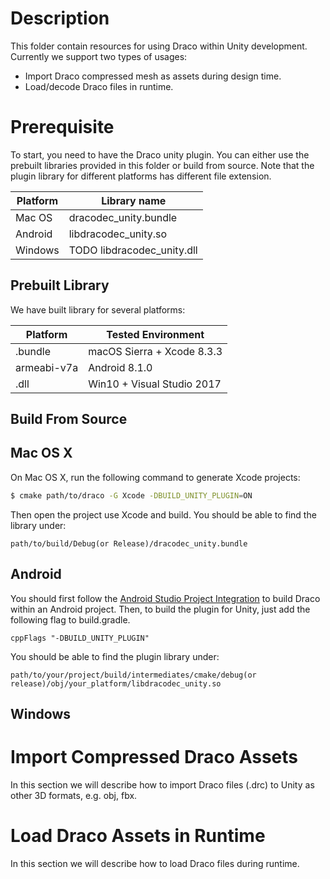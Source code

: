 Description
===========

This folder contain resources for using Draco within Unity development.
Currently we support two types of usages:
* Import Draco compressed mesh as assets during design time.
* Load/decode Draco files in runtime.

Prerequisite
============

To start, you need to have the Draco unity plugin. You can either use the
prebuilt libraries provided in this folder or build from source.
Note that the plugin library for different platforms has different file extension.

| Platform | Library name |
| -------- | ------------ |
| Mac OS | dracodec_unity.bundle |
| Android | libdracodec_unity.so |
| Windows | TODO libdracodec_unity.dll |

Prebuilt Library
----------------

We have built library for several platforms:

| Platform | Tested Environment |
| -------- | ------------------ |
| .bundle  | macOS Sierra + Xcode 8.3.3 |
| armeabi-v7a | Android 8.1.0 |
| .dll | Win10 + Visual Studio 2017 |

Build From Source
-----------------

Mac OS X
--------
On Mac OS X, run the following command to generate Xcode projects:

~~~~~ bash
$ cmake path/to/draco -G Xcode -DBUILD_UNITY_PLUGIN=ON
~~~~~

Then open the project use Xcode and build.
You should be able to find the library under:
~~~~
path/to/build/Debug(or Release)/dracodec_unity.bundle
~~~~

Android
-------

You should first follow the [Android Studio Project Integration](../README.md#android-studio-project-integration) to build Draco within an Android project. Then, to build the plugin for Unity, just add the following flag to build.gradle.
~~~~
cppFlags "-DBUILD_UNITY_PLUGIN"
~~~~

You should be able to find the plugin library under:
~~~~
path/to/your/project/build/intermediates/cmake/debug(or release)/obj/your_platform/libdracodec_unity.so
~~~~

Windows
-------


Import Compressed Draco Assets
==============================

In this section we will describe how to import Draco files (.drc) to Unity as
other 3D formats, e.g. obj, fbx.

Load Draco Assets in Runtime
============================
In this section we will describe how to load Draco files during runtime.
